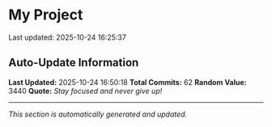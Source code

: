 # My Project


Last updated: 2025-10-24 16:25:37





































































































































































































































































































































































































































































## Auto-Update Information

**Last Updated:** 2025-10-24 16:50:18
**Total Commits:** 62
**Random Value:** 3440
**Quote:** _Stay focused and never give up!_

---
_This section is automatically generated and updated._